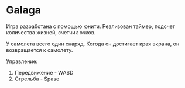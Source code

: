 # Galaga

Игра разработана с помощью юнити.
Реализован таймер, подсчет количества жизней, счетчик очков.

У самолета всего один снаряд. Когода он достигает края экрана, он возвращается к самолету.

Управление:
1. Передвижение - WASD
2. Стрельба - Spase
